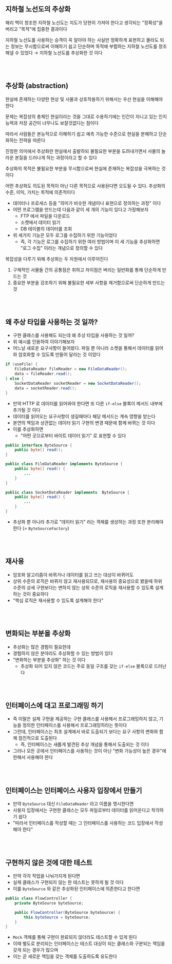 ## 지하철 노선도의 추상화

해리 백이 창조한 지하철 노선도는 지도가 당현히 가져야 한다고 생각되는 "정확성"을 버리고 "목적"에 집중한 결과이다

지하철 노선도를 사용하는 승객이 꼭 알아야 하는 사실만 정확하게 표현하고 몰라도 되는 정보는 무시함으로써 이해하기 쉽고 단순하며 목적에 부합하는 지하철 노선도를 창조해낼 수 있었다 → 지하철 노선도를 추상화한 것 이다

</br>
</br>

## 추상화 (abstraction)

현실에 존재하는 다양한 현상 및 사물과 상호작용하기 위해서는 우선 현실을 이해해야 한다

문제는 복잡성의 총체인 현실이라는 것을 그대로 수용하기에는 인간이 지니고 있는 인지 능력과 저장 공간이 너무나도 보잘것없다는 점이다

따라서 사람들은 본능적으로 이해하기 쉽고 예측 가능한 수준으로 현실을 분해하고 단순화하는 전략을 따른다

진정한 의미에서 추상화란 현실에서 출발하되 불필요한 부분을 도려내가면서 사물의 놀라운 본질을 드러나게 하는 과정이라고 할 수 있다

추상화의 목적은 불필요한 부분을 무시함으로써 현실에 존재하는 복잡성을 극복하는 것 이다

어떤 추상화도 의도된 목적이 아닌 다른 목적으로 사용된다면 오도될 수 있다. 추상화의 수준, 이익, 가치는 목적에 의존적이다

- 데이터나 프로세스 등을 "의미가 비슷한 개념이나 표현으로 정의하는 과정" 이다
- 어떤 프로그램을 만드는데 다음과 같이 세 개의 기능이 있다고 가정해보자
  - FTP 에서 파일을 다운로드
  - 소켓에서 데이터 읽기
  - DB 테이블의 데이터를 조회
- 위 세가지 기능은 모두 로그를 수집하기 위한 기능이었다
  - 즉, 각 기능은 로그를 수집하기 위한 여러 방법이며 이 세 기능을 추상화하면 "로그 수집" 이라는 개념으로 정의할 수 있다

복잡성을 다루기 위해 추상화는 두 차원에서 이루어진다

1. 구체적인 사물들 간의 공통점은 취하고 차이점은 버리는 일반화를 통해 단순하게 만드는 것
2. 중요한 부분을 강조하기 위해 불필요한 세부 사항을 제거함으로써 단순하게 만드는 것

</br>
</br>

## 왜 추상 타입을 사용하는 것 일까?

- 구현 클래스를 사용해도 되는데 왜 추상 타입을 사용하는 것 일까?
- 위 예시를 인용하여 이야기해보자
- 어느날 새로운 요구사항이 들어왔다. 파일 뿐 아니라 소켓을 통해서 데이터를 읽어와 암호화할 수 있도록 만들어 달라는 것 이었다

```java
if (useFile) {
    FileDataReader fileReader = new FileDataReader();
    data = fileReader.read();
} else {
    SocketDataReader socketReader = new SocketDataReader();
    data = socketReader.read();
}
```

- 만약 HTTP 로 데이터를 읽어와야 한다면 또 다른 `if-else` 블록이 메서드 내부에 추가될 것 이다
- 데이터를 읽어오는 요구사항이 생길때마다 해당 메서드는 계속 영향을 받는다
- 본연의 책임과 상관없는 데이터 읽기 구현의 변경 때문에 함께 바뀌는 것 이다
- 이를 추상화하면
  - "어떤 곳으로부터 바이트 데이터 읽기" 로 표현할 수 있다

```java
public interface ByteSource {
    public byte[] read();
}
```

```java
public class FileDataReader implements ByteSource {
    public byte[] read() {
        ...
    }
}

public class SocketDataReader implements  ByteSource {
    public byte[] read() {
        ...
    }
}
```

- 추상화 뿐 아니라 추가로 "데이터 읽기" 라는 객체를 생성하는 과정 또한 분리해야 한다 (= `ByteSourceFactory`)

</br>
</br>

## 재사용

- 암호화 알고리즘이 바뀌거나 데이터를 읽고 쓰는 대상이 바뀌어도
- 상위 수준의 로직은 바뀌지 않고 재사용되므로, 재사용의 중요성으로 봤을때 하위 수준의 상세 구현보다는 변하지 않는 상위 수준의 로직을 재사용할 수 있도록 설계하는 것이 중요하다
- "핵심 로직은 재사용할 수 있도록 설계해야 한다"

</br>
</br>

## 변화되는 부분을 추상화

- 추상화는 많은 경험이 필요한데
- 경험하지 않은 분야라도 추상화할 수 있는 방법이 있다
- "변화하는 부분을 추상화" 하는 것 이다
  - 추상화 되어 있지 않은 코드는 주로 동일 구조를 갖는 `if-else` 블록으로 드러난다

</br>
</br>

## 인터페이스에 대고 프로그래밍 하기

- 즉 이말은 실제 구현을 제공하는 구현 클래스를 사용해서 프로그래밍하지 않고, 기능을 정의한 인터페이스를 사용해서 프로그래밍하라는 뜻이다
- 그런데, 인터페이스는 최초 설계에서 바로 도출되기 보다는 요구 사항의 변화와 함께 점진적으로 도출된다
  - 즉, 인터페이스는 새롭게 발견된 추상 개념을 통해서 도출되는 것 이다
- 그러나 모든 곳에서 인터페이스를 사용하는 것이 아닌 "변화 가능성이 높은 경우"에 한해서 사용해야 한다

</br>
</br>

## 인터페이스는 인터페이스 사용자 입장에서 만들기

- 만약 `ByteSource` 대신 `FileDataReader` 라고 이름을 명시한다면
- 사용자 입장에서는 구현한 클래스는 모두 파일로부터 데이터를 읽어온다고 착각하기 쉽다
- "따라서 인터페이스를 작성할 때는 그 인터페이스를 사용하는 코드 입장에서 작성 해야 한다"

</br>
</br>

## 구현하지 않은 것에 대한 테스트

- 만약 각각 작업을 나눠가지게 된다면
- 실제 클래스가 구현되지 않는 한 테스트는 못하게 될 것 이다
- 이를 `ByteSource` 와 같은 추상화된 인터페이스에 의존한다고 한다면

```java
public class FlowController {
    private ByteSource byteSource;

    public FlowController(ByteSource byteSource) {
        this.byteSource = byteSource;
    }
}
```

- `Mock` 객체를 통해 구현이 완료되지 않더라도 테스트할 수 있게 된다
- 이때 별도로 분리되는 인터페이스는 테스트 대상이 되는 클래스와 구분되는 책임을 갖게 되는 경우가 많으며
- 이는 곧 새로운 책임을 갖는 객체를 도출하도록 유도한다
